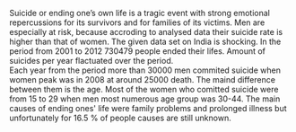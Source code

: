 Suicide or ending one’s own life is a tragic event with strong emotional repercussions for its survivors and for families of its victims. Men are especially at risk, because accroding to analysed data their suicide rate is higher than that of women. The given data set on India is shocking. In the period from 2001 to 2012 730479 people ended their lifes. Amount of suicides per year flactuated over the period. <br>
Each year from the period more than 30000 men commited suicide when women peak was in 2008 at around 25000 death.  The maind difference between them is the age.
Most of the women who comitted suicide were from 15 to 29 when men most numerous age group was 30-44. The main causes of ending ones' life were family problems and prolonged illness but unfortunately for 16.5 % of people causes are still unknown.
